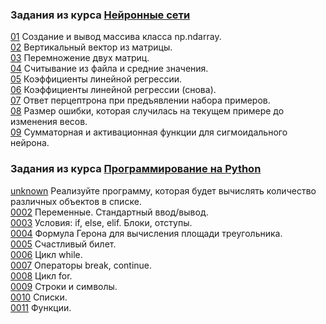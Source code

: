 ### Задания из курса [Нейронные сети](https://stepik.org/course/401)  
  
[01](src/nn/01.py) Создание и вывод массива класса np.ndarray.  
[02](src/nn/02.py) Вертикальный вектор из матрицы.  
[03](src/nn/03.py) Перемножение двух матриц.  
[04](src/nn/04.py) Считывание из файла и средние значения.  
[05](src/nn/05.py) Коэффициенты линейной регрессии.  
[06](src/nn/06.py) Коэффициенты линейной регрессии (снова).  
[07](src/nn/07.py) Ответ перцептрона при предъявлении набора примеров.  
[08](src/nn/08.py) Размер ошибки, которая случилась на текущем примере до изменения весов.  
[09](src/nn/09.py) Сумматорная и активационная функции для сигмоидального нейрона.  
  
  
  
### Задания из курса [Программирование на Python](https://stepik.org/course/67/syllabus)  
  
[unknown](src/py-pr/0001.py) Реализуйте программу, которая будет вычислять количество различных объектов в списке.  
[0002](src/py-pr/0002.py) Переменные. Стандартный ввод/вывод.  
[0003](src/py-pr/0003.py) Условия: if, else, elif. Блоки, отступы.  
[0004](src/py-pr/0004.py) Формула Герона для вычисления площади треугольника.  
[0005](src/py-pr/0005.py) Счастливый билет.  
[0006](src/py-pr/0006.py) Цикл while.  
[0007](src/py-pr/0007.py) Операторы break, continue.  
[0008](src/py-pr/0008.py) Цикл for.  
[0009](src/py-pr/0009.py) Строки и символы.  
[0010](src/py-pr/0010.py) Списки.  
[0011](src/py-pr/0011.py) Функции.  
